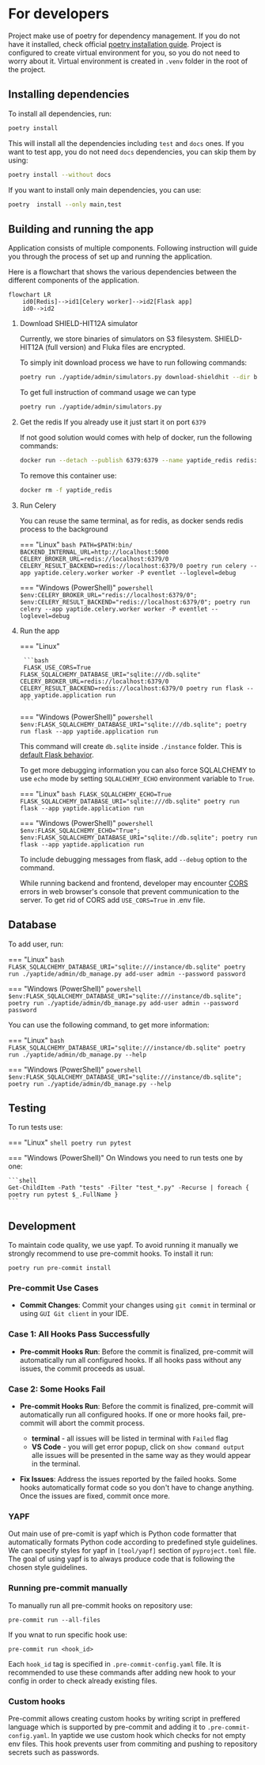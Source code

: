 # For developers

Project make use of poetry for dependency management. If you do not have it installed, check official [poetry installation guide](https://python-poetry.org/docs/).
Project is configured to  create virtual environment for you, so you do not need to worry about it.
Virtual environment is created in `.venv` folder in the root of the project.

## Installing dependencies

To install all dependencies, run:

```bash
poetry install
```

This will install all the dependencies including `test` and `docs` ones.
If you want to test app, you do not need `docs` dependencies, you can skip them by using:

```bash
poetry install --without docs
```

If you want to install only main dependencies, you can use:

```bash
poetry  install --only main,test
```

## Building and running the app

Application consists of multiple components. Following instruction will guide you through the process of set up and running the application.

Here is a flowchart that shows the various dependencies between the different components of the application.

```mermaid
flowchart LR
    id0[Redis]-->id1[Celery worker]-->id2[Flask app]
    id0-->id2
```

1. Download SHIELD-HIT12A simulator

    Currently, we store binaries of simulators on S3 filesystem. SHIELD-HIT12A (full version) and Fluka files are encrypted.

    To simply init download process we have to run following commands:

    ```bash
    poetry run ./yaptide/admin/simulators.py download-shieldhit --dir bin
    ```

    To get full instruction of command usage we can type

    ```bash
    poetry run ./yaptide/admin/simulators.py
    ```

2. Get the redis
    If you already use it just start it on port `6379`

    If not good solution would comes with help of docker, run the following commands:

    ```bash
    docker run --detach --publish 6379:6379 --name yaptide_redis redis:7-alpine
    ```

    To remove this container use:

    ```bash
    docker rm -f yaptide_redis
    ```

3. Run Celery

    You can reuse the same terminal, as for redis, as docker sends redis process to the background

    === "Linux"
        ```bash
        PATH=$PATH:bin/ BACKEND_INTERNAL_URL=http://localhost:5000 CELERY_BROKER_URL=redis://localhost:6379/0 CELERY_RESULT_BACKEND=redis://localhost:6379/0 poetry run celery --app yaptide.celery.worker worker -P eventlet --loglevel=debug
        ```

    === "Windows (PowerShell)"
        ```powershell
        $env:CELERY_BROKER_URL="redis://localhost:6379/0"; $env:CELERY_RESULT_BACKEND="redis://localhost:6379/0"; poetry run celery --app yaptide.celery.worker worker -P eventlet --loglevel=debug
        ```

4. Run the app

    === "Linux"

        ```bash
        FLASK_USE_CORS=True FLASK_SQLALCHEMY_DATABASE_URI="sqlite:///db.sqlite" CELERY_BROKER_URL=redis://localhost:6379/0 CELERY_RESULT_BACKEND=redis://localhost:6379/0 poetry run flask --app yaptide.application run
        ```

    === "Windows (PowerShell)"
        ```powershell
        $env:FLASK_SQLALCHEMY_DATABASE_URI="sqlite:///db.sqlite"; poetry run flask --app yaptide.application run
        ```


    This command will create `db.sqlite` inside `./instance` folder. This is [default Flask behavior](https://flask.palletsprojects.com/en/3.0.x/config/#instance-folders).

    To get more debugging information you can also force SQLALCHEMY to use `echo` mode by setting `SQLALCHEMY_ECHO` environment variable to `True`.

    === "Linux"
        ```bash
        FLASK_SQLALCHEMY_ECHO=True FLASK_SQLALCHEMY_DATABASE_URI="sqlite:///db.sqlite" poetry run flask --app yaptide.application run
        ```

    === "Windows (PowerShell)"
        ```powershell
        $env:FLASK_SQLALCHEMY_ECHO="True"; $env:FLASK_SQLALCHEMY_DATABASE_URI="sqlite://db.sqlite"; poetry run flask --app yaptide.application run
        ```


    To include debugging messages from flask, add `--debug` option to the command.

    While running backend and frontend, developer may encounter [CORS](https://developer.mozilla.org/en-US/docs/Web/HTTP/CORS) errors in web browser's console that prevent communication to the server. To get rid of CORS add ```USE_CORS=True``` in .env file.

## Database

To add user, run:

=== "Linux"
    ```bash
    FLASK_SQLALCHEMY_DATABASE_URI="sqlite:///instance/db.sqlite" poetry run ./yaptide/admin/db_manage.py add-user admin --password password
    ```

=== "Windows (PowerShell)"
    ```powershell
    $env:FLASK_SQLALCHEMY_DATABASE_URI="sqlite:///instance/db.sqlite"; poetry run ./yaptide/admin/db_manage.py add-user admin --password password
    ```

You can use the following command, to get more information:

=== "Linux"
    ```bash
    FLASK_SQLALCHEMY_DATABASE_URI="sqlite:///instance/db.sqlite" poetry run ./yaptide/admin/db_manage.py --help
    ```

=== "Windows (PowerShell)"
    ```powershell
    $env:FLASK_SQLALCHEMY_DATABASE_URI="sqlite:///instance/db.sqlite"; poetry run ./yaptide/admin/db_manage.py --help
    ```

## Testing

To run tests use:

=== "Linux"
    ```shell
    poetry run pytest
    ```

=== "Windows (PowerShell)"
    On Windows you need to run tests one by one:

    ```shell
    Get-ChildItem -Path "tests" -Filter "test_*.py" -Recurse | foreach { poetry run pytest $_.FullName }
    ```


## Development

To maintain code quality, we use yapf.
To avoid running it manually we strongly recommend to use pre-commit hooks. To install it run:

```shell
poetry run pre-commit install
```

### Pre-commit Use Cases

- **Commit Changes**: Commit your changes using `git commit` in  terminal or using `GUI Git client` in your IDE.

### Case 1: All Hooks Pass Successfully

-  **Pre-commit Hooks Run**: Before the commit is finalized, pre-commit will automatically run all configured hooks. If all hooks pass without any issues, the commit proceeds as usual.

### Case 2: Some Hooks Fail

- **Pre-commit Hooks Run**: Before the commit is finalized, pre-commit will automatically run all configured hooks. If one or more hooks fail, pre-commit will abort the commit process.

   - **terminal** - all issues will be listed in terminal with `Failed` flag
   - **VS Code** - you will get error popup, click on `show command output` alle issues will be presented in the same way as they would appear in the terminal.

- **Fix Issues**: Address the issues reported by the failed hooks. Some hooks automatically format code so you don't have to change anything. Once the issues are fixed, commit once more.

### YAPF

Out main use of pre-comit is yapf which is Python code formatter that automatically formats Python code according to predefined style guidelines. We can specify styles for yapf in `[tool/yapf]` section of `pyproject.toml` file. The goal of using yapf is to always produce code that is following the chosen style guidelines.

### Running pre-commit manually

To manually run all pre-commit hooks on repository use:
```shell
pre-commit run --all-files
```
If you wnat to run specific hook use:
```shell
pre-commit run <hook_id>
```
 Each `hook_id` tag is specified in `.pre-commit-config.yaml` file. It is recommended to use these commands after adding new hook to your config in order to check already existing files.

### Custom hooks

Pre-commit allows creating custom hooks by writing script in preffered language which is supported by pre-commit and adding it to `.pre-commit-config.yaml`. In yaptide we use custom hook which checks for not empty env files. This hook prevents user from commiting and pushing to repository secrets such as passwords.
